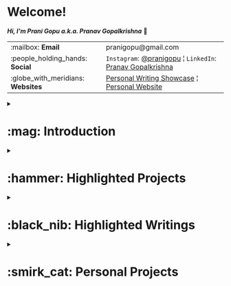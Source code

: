 <h1>Welcome!</h1>

**_Hi, I'm Prani Gopu a.k.a. Pranav Gopalkrishna_** 👋

<table>
<tr>
<td>:mailbox: <b>Email</b></td>
<td>pranigopu@gmail.com</td>
</tr>
<tr>
<td>:people_holding_hands: <b>Social</b></td>
<td><code>Instagram</code>: <a href="https://www.instagram.com/pranigopu/">@pranigopu</a> ¦ <code>LinkedIn</code>: <a href="https://www.linkedin.com/in/pranav-gopalkrishna-3a8a37166/">Pranav Gopalkrishna</a></td>
</tr>
<tr>
<td>:globe_with_meridians: <b>Websites</b></td>
<td><a href="https://pranigopu.wordpress.com/">Personal Writing Showcase</a> ¦ <a href="https://pranigopu.github.io/">Personal Website</a></td>
</tr>
</table>

<details>
<summary><h1 id="introduction">:mag: Introduction</h1></summary>

Artificial intelligence is the subject of my choice for which I have a lot of time studying the theory and applying my knowledge in a variety of projects. My key motivations in studying AI were to (1) expand on the creative applications of AI systems and (2) integrate theory and practice to create well-founded and accessible solutions. I have a strong background in computer science, especially due to my extensive programming projects (mostly in Python, Java and C) in a variety of domains (both personal and academic; click [here](https://github.com/stars/pranigopu/lists/projects)). I also have a strong background in statistics and mathematics. I enjoy both mathematics and computer science, and putting them together has been a long-standing interest of mine. Additionally, I enjoy writing (in both technical and creative areas) and occasionally [composing music](https://musescore.com/user/31737238).
</details>

<details>
<summary><h1 id="highlighted-projects">:hammer: Highlighted Projects</h1></summary>

<details>
<summary><b>Comparative Evaluation of Bayesian Neural Networks (2024)</b> <i>(Master's Thesis)</i></summary>
<p>Evaluates and compares two Bayesian inference (BI) methods — Hamiltonian Monte Carlo (HMC) and variational inference (VI) — as applied to uncertainty quantification in Bayesian neural networks (BNNs) for regression problems. Drawing on existing research in computational BI and deep learning, this study presents the theoretical and practical progression from BI to BNNs, and demonstrates the effectiveness of uncertainty quantification of the two BNN implementations for regression problems. The HMC and VI BNN models were implemented using Tensorflow and PyTorch respectively.</p>
<table>
<tr>
<td><b>Goal 1</b></td><td>Present a clear link between BI and BNNs in practice</td>
</tr>
<tr>
<td><b>Goal 2</b></td><td>Evaluate the performance of different BNN methods</td>
</tr>
<tr>
<td><b>Tools</b></td><td>Python using Jupyter Notebook</td>
</tr>
<tr>
<td><b>Keywords</b></td><td><code>bayesian inference</code>, <code>bayesian neural network</code></td>
</tr>
</table>
<a href="https://github.com/pranigopu/masters-project"><b>See GitHub repository >></b></a> | <a href="https://github.com/pranigopu/mastersProject/blob/main/deliverables/dissertation/dissertation.pdf"><b>See dissertation >></b></a>
</details>

<details>
<summary><b>Implementing Cellular Automata and Behaviour Trees (2024)</b></summary>
<p>This project focused on (1) designing cellular automata to procedurally generate "coral reef" terrains and (2) implementing behavior trees for two agents: a diver (player) and a mermaid (AI). A key challenge was designing three distinct cellular automata that generated diverse yet coherent terrain, maintaining the natural aesthetics of coral reefs while offering gameplay variety. The game evolved into a simple but engaging challenge where the player must collect five artifacts while evading the mermaid's ranged and melee attacks. Coral reefs provided hiding spots but slowed the diver if spotted, balancing stealth and vulnerability. The player’s score depends on time taken and remaining health, adding tension and strategy to the gameplay.</p>
<table>
<tr>
<td><b>Goal 1</b></td><td>Design cellular automata for coral reef terrains</td>
</tr>
<tr>
<td><b>Goal 2</b></td><td>Implement behaviour trees for NPC and player agents</td>
</tr>
<tr>
<td><b>Tools</b></td><td>C# using Unity Game Engine</td>
</tr>
<tr>
<td><b>Keywords</b></td><td><code>unity</code>, <code>procedural content generation</code>, <code>behaviour tree</code></td>
</tr>
<tr>
<td><b>Grade</b></td><td>89%</td>
</tr>
</table>
<a href="https://github.com/pranigopu/diver-vs-mermaid"><b>See GitHub repository >></b></a> | 
<a href="https://www.youtube.com/watch?v=sJMKtEH5r3g"><b>See video presentation >></b></a>
</details>

<details>
<summary><b>Implementing Convolutional and Recurrent Neural Networks for Music (2024)</b></summary>
<p>Developed a machine learning system to recognise musical keys and tempo using convolutional neural networks (CNNs) and bidirectional recurrent neural networks (BRNNs) respectively, both implemented with Keras. Audio data was pre-processed into Mel spectrograms and segmented with Librosa, then combined through an end-to-end system for predictions. This project sharpened skills in ML architecture selection, data pre-processing, and result integration.</p>
<table>
<tr>
<td><b>Goal</b></td><td>Train models for music key and tempo recognition</td>
</tr>
<tr>
<td><b>Tools</b></td><td>Python using Jupyter Notebook</td>
</tr>
<tr>
<td><b>Keywords</b></td><td><code>convolutional neural network</code>, <code>bidirectional recurrent neural network</code></td>
</tr>
<tr>
<td><b>Grade</b></td><td>60%</td>
</tr>
</table>
<a href="https://github.com/pranigopu/key--tempo-deepLearning"><b>See GitHub repository >></b></a>
</details>

<details>
<summary><b>Implementing Neural Style Transfer (NST) for Audio (2024)</b></summary>
<p>Implemented neural style transfer (NST) to blend ambient soundtracks with melodic compositions. Developed a CNN for genre classification (implemented with Keras) and integrated it into a custom NST algorithm for audio (handling tensor operations using Tensorflow). Created an end-to-end interface on Google Colab for seamless audio processing and style transfer. Despite noisy outputs, the project provided insights into the potential and limitations of applying NST to audio.</p>
<table>
<tr>
<td><b>Goal</b></td><td>Apply NST to transfer ambient sound characteristics to music</td>
</tr>
<tr>
<td><b>Tools</b></td><td>Python using Google Colab</td>
</tr>
<tr>
<td><b>Keywords</b></td><td><code>neural style transfer</code>, <code>convolutional neural network</code></td>
</tr>
<tr>
<td><b>Grade</b></td><td>57%</td>
</tr>
</table>
<a href="https://github.com/pranigopu/ambience-to-music-neuralStyleTransfer"><b>See GitHub repository >></b></a>
</details>

<details>
<summary><b>Presentation on a Paper in Deep Learning for Audio and Music (2024)</b></summary>
<p>As a part of the deep learning for audio and music course, we students had to present a paper of our choice (either live or in video, with a live Q and A in either case). My chosen paper is <a href="https://arxiv.org/abs/2101.04884">"Piano Skills Assessment" by Paritosh Parmar, Jaiden Reddy and Brendan Morris</a>. I chose this paper due to (1) my experience in piano assessment (as a student), (2) the relevance of such an application (e.g. personal performance evaluation to help self-improvement), and (3) the interesting complexity of the problem of automating musical evaluation.</p>
<table>
<tr>
<td><b>Goal</b></td><td>Present "Piano Skills Assessment" by Paritosh Parmar, Jaiden Reddy and Brendan Morris</td>
</tr>
<tr>
<td><b>Keywords</b></td><td><code>automated skills assessment</code>, <code>multimodal skills assessment</code></td>
</tr>
</table>
<a href="https://github.com/pranigopu/deepLearning-for-audio--music/tree/main/paperPresentation"><b>See in GitHub >></b></a>
</details>

<details>
<summary><b>Implementing Reinforcement Learning (RL) Methods (2024)</b></summary>
<p>Implemented and tested RL methods for navigating a grid-based obstacle course (the "frozen lake" environment defined for the assignment) using model-based approaches (i.e. policy iteration and value iteration), model-free approaches (i.e. SARSA, Q-Learning, linear SARSA and linear Q-learning) and a deep learning approach (i.e. Deep-Q learning). This was a team project, but while the team worked together for the report and experiments, the RL methods were implemented by each member independently. Hence, this project solidified my grasp of RL methods, their effectiveness and their limitations/drawbacks. This project also challenged my problem-solving skills and strengthened my ability to collaborate.</p>
<table>
<tr>
<td><b>Goal</b></td><td>Test RL methods on a grid-based obstacle course</td>
</tr>
<tr>
<td><b>Tools</b></td><td>Python</td>
</tr>
<tr>
<td><b>Keywords</b></td><td><code>reinforcement learning</code>, <code>model-based</code>, <code>model-free</code></td>
</tr>
<tr>
<td><b>Grade</b></td><td>96%</td>
</tr>
</table>
<a href="https://github.com/nocommentcode/ecs7002_assignment_2"><b>See GitHub team repository >></b></a> | 
<a href="https://github.com/pranigopu/frozenLake"><b>See GitHub personal repository >></b></a> | 
<a href="https://github.com/pranigopu/frozenLake/blob/main/report/finalReport.pdf"><b>See report >></b></a>
</details>

<details>
<summary><b>Enhancing Monte Carlo Tree Search (MCTS) (2023)</b></summary>
<p>This project aimed to enhance the basic MCTS algorithm within the Tabletop Games Framework to improve performance against other agents in "Sushi Go!" I collaborated with two teammates, proposing methods such as hard pruning, Bayes-UCB sampling, and Thompson sampling (our winning solution). Although I introduced IS-MCTS, my implementation underperformed, resulting in no contribution to the final code. Instead, I ran the final experiments and data collection and made significant contributions to the project report, covering MCTS theory, the exploration-exploitation dilemma, and multi-root MCTS. Our final agent, using Thompson sampling, outperformed all other enhancements in our class, earning a final grade of 94% for our project.</p>
<table>
<tr>
<td><b>Goal</b></td><td>Improve AI performance in playing "Sushi Go!" using MCTS</td>
</tr>
<tr>
<td><b>Tools</b></td><td>Java</td>
</tr>
<tr>
<td><b>Keywords</b></td><td><code>monte carlo tree search</code>, <code>bandit methods</code></td>
</tr>
<tr>
<td><b>Grade</b></td><td>94%</td>
</tr>
</table>
<a href="https://github.com/grahaminn/AIinGames-Assignment1"><b>See GitHub team repository >></b></a> | 
<a href="https://github.com/pranigopu/artificialIntelligence-in-games/blob/main/assignment1/REPORT.pdf"><b>See report >></b></a>
</details>

<details>
<summary><b>Text Mining and Sentiment Analysis via Chrome Extension (2022)</b></summary>
<p>Developed a Chrome extension for text mining and sentiment analysis on web pages. Created the extension and integrated its popup-based frontend with the backend using Django (hosted locally). The backend runs Python code for text mining and sentiment analysis (based on code written by a teammate). The prototype generates a word cloud, word frequency chart, and sentiment pie chart.</p>
<table>
<tr>
<td><b>Goal</b></td><td>Scrape website text and analyse sentiment via Chrome extension</td>
</tr>
<tr>
<td><b>Tools</b></td><td>JavaScript, HTML, Python</td>
</tr>
<tr>
<td><b>Keywords</b></td><td><code>chrome extension</code>, <code>django</code>, <code>text mining</code></td>
</tr>
<tr>
<td><b>Grade</b></td><td>81%</td>
</tr>
</table>
<a href="https://github.com/pranigopu/sentiMiner"><b>See GitHub repository >></b></a>
</details>
</details>

<details>
<summary><h1 id="highlighted-writings">:black_nib: Highlighted Writings</h1></summary>

<details>
<summary><b>Report on Transparency, Explainability, and Accountability (TEA) in AI (2024)</b></summary>
<p>This report aims to address some relevant ethical ideas in AI, primarily transparency, explainability and accountability. Further, it aims to integrate these ideas with technical/business requirements, explore AI ethics using a case study involving an ethical and legal/regulatory breach in AI use and finally, explore the application of AI ethics in a hypothetical case involving the development of an ethical framework for a particular technical/business context.</p>
<table>
<tr>
<td><b>Goal</b></td><td>Reflect on TEA in AI systems, propose an ethics framework</td>
</tr>
<tr>
<td><b>Keywords</b></td><td><code>ai in industry</code>, <code>ethical framework</code></td>
</tr>
<tr>
<td><b>Grade</b></td><td>71%</td>
</tr>
</table>
<a href="https://github.com/pranigopu/ethics--regulation--law-for-intelligentSystems/blob/main/finalCoursework/SUBMISSION.pdf"><b>See in GitHub >></b></a>
</details>

<details>
<summary><b>Industry Case Study on Procedural Generation (2024)</b></summary>
<p>Unexplored is a video game — specifically a roguelite action-RPG dungeon-crawler — that applies procedural content generation (PCG) to create dungeon levels (20 overall), including puzzles and encounters. As the case study explores, cyclic generation is the keystone innovation that makes Unexplored stand apart in terms of both game-design and gameplay. This report focuses on the idea of cyclic dungeon generation, its implementation in Unexplored and how abstract level-design is concretised into playable levels.</p>
<table>
<tr>
<td><b>Goal</b></td><td>Discuss cyclic procedural generation using "Unexplored" as a case study</td>
</tr>
<tr>
<td><b>Keywords</b></td><td><code>cyclic dungeon generation</code>, <code>procedural content generation</code></td>
</tr>
</table>
<a href="https://github.com/pranigopu/interactiveAgents--proceduralGeneration/blob/main/caseStudy/SUBMISSION.pdf"><b>See in GitHub >></b></a>
</details>

<details>
<summary><b>Technical Writings on Key Statistical Concepts (2023-2024)</b></summary>
<p>I have often found statistics a dense subject, both in practice (e.g. sampling, statistical formulae and calculations, etc.) and theory (e.g. inference methods, mathematical expectation, theoretical distributions, etc.). Clearly, it is a subject having an immense depth of abstraction while also having extensive practical uses, which makes it relevant and valuable to solidify the basis of key statistical concepts, ideas and formulae. This is what I aim to do with these writings.</p>
<table>
<tr>
<td><b>Goal</b></td><td>Present a rigorous overview of key statistical concepts</td>
</tr>
<tr>
<td><b>Keywords</b></td><td><code>probability theory</code>, <code>statistical estimation</code>, <code>hypothesis testing</code></td>
</tr>
</table>
<a href="https://pranigopu.github.io/statistics/"><b>See in personal website >></b></a>
</details>

<details>
<summary><b>Applications of Number Theory (2022)</b></summary>
<table>
<tr>
<td><b>Goal</b></td><td>Present various real-world applications of number theory</td>
</tr>
<tr>
<td><b>Keywords</b></td><td><code>number theory</code>, <code>pseudorandom number generation</code>, <code>cryptography</code>, <code>coding-decoding</code></td>
</tr>
</table>
<a href="https://pranigopu.github.io/mathematics/number-theory/applications-of-number-theory/"><b>See in personal website >></b></a>
</details>
</details>

<details>
<summary><h1 id="personal-projects">:smirk_cat: Personal Projects</h1></summary>

<details>
<summary><b>Learning Computer Vision</b></summary>
<table>
<tr>
<td><b>Goal 1</b></td><td>Learn image and video processing</td>
</tr>
<tr>
<td><b>Goal 2</b></td><td>Implement deep learning models to analyse images and videos</td>
</tr>
<tr>
<td><b>Tools</b></td><td>Python</td>
</tr>
<tr>
<td><b>Keywords</b></td><td><code>image processing</code>, <code>video processing</code>, <code>computer vision</code>, <code>deep learning</code></td>
</tr>
</table>
<a href="https://github.com/pranigopu/computerVision"><b>See GitHub repository >></b></a>
</details>

<details>
<summary><b>ClingClick - A Mineable Obstacle-Maze Boss Fight</b></summary>
<table>
<tr>
<td><b>Goal</b></td><td>Implement a boss fight against a pathfinding NPC in a mineable maze environment</td>
</tr>
<tr>
<td><b>Tools</b></td><td>C</td>
</tr>
<tr>
<td><b>Keywords</b></td><td><code>a-star pathfinding</code>, <code>mineable environment</code>, <code>inventory management</code></td>
</tr>
</table>
<a href="https://github.com/pranigopu/clingClick"><b>See GitHub repository >></b></a>
</details>

<details>
<summary><b>MineSweeper Implementation in C</b></summary>
<table>
<tr>
<td><b>Goal</b></td><td>Implement the classic MineSweeper game in C, using a terminal-based interface</td>
</tr>
<tr>
<td><b>Tools</b></td><td>C</td>
</tr>
<tr>
<td><b>Keywords</b></td><td><code>minesweeper</code>, <code>terminal-based interface</code></td>
</tr>
</table>
<a href="https://github.com/pranigopu/mineSweeper"><b>See GitHub repository >></b></a>
</details>

<details>
<summary><b>Notes Manager</b></summary>
<table>
<tr>
<td><b>Goal</b></td><td>Create a simple program to manage your notes (particularly study notes)</td>
</tr>
<tr>
<td><b>Tools</b></td><td>Java</td>
</tr>
<tr>
<td><b>Keywords</b></td><td><code>file and directory management with java</code></td>
</tr>
</table>
<a href="https://github.com/pranigopu/notesManager"><b>See GitHub repository >></b></a>
</details>

<details>
<summary><b>Exploring Algorithmic Trading</b></summary>
<p><b>NOTE:</b> <i>So far, I have only learnt key concepts behind algorithmic trading and dealing with API requests and responses for data.</i></p>
<table>
<tr>
<td><b>Goal</b></td><td>Explore algorithmic trading</td>
</tr>
<tr>
<td><b>Tools</b></td><td>Python</td>
</tr>
<tr>
<td><b>Keywords</b></td><td><code>api calls</code>, <code>point and batch requests</code></td>
</tr>
</table>
<a href="https://github.com/pranigopu/algorithmicTrading"><b>See GitHub repository >></b></a>
</details>

<details>
<summary><b>Tic Tac Toe Implementation</b></summary>
<p><b>NOTE:</b> <i>The "AI opponent" is a relatively basic algorithm to try to stump the player using a few simple strategies.</i></p>
<table>
<tr>
<td><b>Goal</b></td><td>Implement tic tac toe (single-player and multiplayer)</td>
</tr>
<tr>
<td><b>Tools</b></td><td>C</td>
</tr>
<tr>
<td><b>Keywords</b></td><td><code>tic tac toe</code>, <code>ai opponent</code></td>
</tr>
</table>
<a href="https://github.com/pranigopu/ticTacToe"><b>See GitHub repository >></b></a>
</details>
</details>

<!---
pranigopu/pranigopu is a ✨ special ✨ repository because its `README.md` (this file) appears on your GitHub profile.
You can click the Preview link to take a look at your changes.
--->
